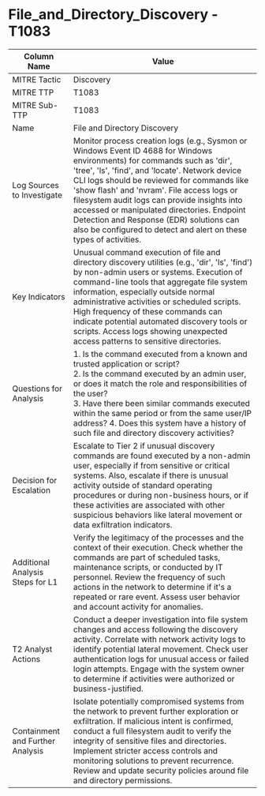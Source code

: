 # File_and_Directory_Discovery - T1083

| Column Name | Value |
|-------------|-------|
| MITRE Tactic | Discovery |
| MITRE TTP | T1083 |
| MITRE Sub-TTP | T1083 |
| Name | File and Directory Discovery |
| Log Sources to Investigate | Monitor process creation logs (e.g., Sysmon or Windows Event ID 4688 for Windows environments) for commands such as 'dir', 'tree', 'ls', 'find', and 'locate'. Network device CLI logs should be reviewed for commands like 'show flash' and 'nvram'. File access logs or filesystem audit logs can provide insights into accessed or manipulated directories. Endpoint Detection and Response (EDR) solutions can also be configured to detect and alert on these types of activities. |
| Key Indicators | Unusual command execution of file and directory discovery utilities (e.g., 'dir', 'ls', 'find') by non-admin users or systems. Execution of command-line tools that aggregate file system information, especially outside normal administrative activities or scheduled scripts. High frequency of these commands can indicate potential automated discovery tools or scripts. Access logs showing unexpected access patterns to sensitive directories. |
| Questions for Analysis | 1. Is the command executed from a known and trusted application or script?<br>2. Is the command executed by an admin user, or does it match the role and responsibilities of the user?<br>3. Have there been similar commands executed within the same period or from the same user/IP address? 4. Does this system have a history of such file and directory discovery activities? |
| Decision for Escalation | Escalate to Tier 2 if unusual discovery commands are found executed by a non-admin user, especially if from sensitive or critical systems. Also, escalate if there is unusual activity outside of standard operating procedures or during non-business hours, or if these activities are associated with other suspicious behaviors like lateral movement or data exfiltration indicators. |
| Additional Analysis Steps for L1 | Verify the legitimacy of the processes and the context of their execution. Check whether the commands are part of scheduled tasks, maintenance scripts, or conducted by IT personnel. Review the frequency of such actions in the network to determine if it's a repeated or rare event. Assess user behavior and account activity for anomalies. |
| T2 Analyst Actions | Conduct a deeper investigation into file system changes and access following the discovery activity. Correlate with network activity logs to identify potential lateral movement. Check user authentication logs for unusual access or failed login attempts. Engage with the system owner to determine if activities were authorized or business-justified. |
| Containment and Further Analysis | Isolate potentially compromised systems from the network to prevent further exploration or exfiltration. If malicious intent is confirmed, conduct a full filesystem audit to verify the integrity of sensitive files and directories. Implement stricter access controls and monitoring solutions to prevent recurrence. Review and update security policies around file and directory permissions. |
